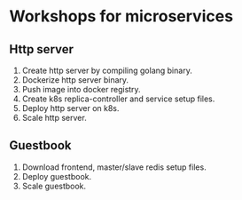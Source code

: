 # Workshops for microservices
## Http server
1. Create http server by compiling golang binary.
2. Dockerize http server binary.
3. Push image into docker registry.
4. Create k8s replica-controller and service setup files.
5. Deploy http server on k8s.
6. Scale http server.

## Guestbook
1. Download frontend, master/slave redis setup files.
2. Deploy guestbook.
3. Scale guestbook.
